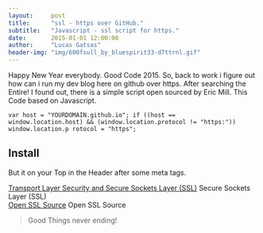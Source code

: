 ```yaml
---
layout:     post
title:      "ssl - https over GitHub."
subtitle:   "Javascript - ssl script for https."
date:       2015-01-01 12:00:00
author:     "Lucas Gatsas"
header-img: "img/600fsull_by_bluespirit33-d7ttrnl.gif"
---
```


<p>Happy New Year everybody. Good Code 2015. So, back to work i figure out how can i run my dev blog here on github over https. After searching the Entire! I found out, there is a simple script open sourced by Eric Mill. This Code based on Javascript. </p>




<code>var host = "YOURDOMAIN.github.io";
if ((host == window.location.host) && (window.location.protocol != "https:"))
    window.location.p
    rotocol = "https";
</code><br>


<h2 class="section-heading">Install</h2>

<p>But it on your Top in the Header after some meta tags.</p>

[Transport Layer Security and  Secure Sockets Layer (SSL)](http://en.wikipedia.org/wiki/Transport_Layer_Security)
 Secure Sockets Layer (SSL)
<br>
[Open SSL Source](http://en.wikipedia.org/wiki/OpenSSL)
Open SSL Source
<br>

<blockquote>Good Things never ending!</blockquote>


<!--

<a href="#">
    <img src="{{ site.baseurl }}/img/post-sample-image.jpg" alt="Post Sample Image">
</a> -->



